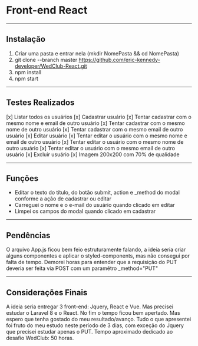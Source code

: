 # Front-end React
____

## Instalação
1. Criar uma pasta e entrar nela (mkdir NomePasta && cd NomePasta)
2. git clone --branch master https://github.com/eric-kennedy-developer/WedClub-React.git
3. npm install
4. npm start
___
## Testes Realizados
[x] Listar todos os usuários
[x] Cadastrar usuário
[x] Tentar cadastrar com o mesmo nome e email de outro usuário
[x] Tentar cadastrar com o mesmo nome de outro usuário
[x] Tentar cadastrar com o mesmo email de outro usuário
[x] Editar usuário
[x] Tentar editar o usuário com o mesmo nome e email de outro usuário
[x] Tentar editar o usuário com o mesmo nome de outro usuário
[x] Tentar editar o usuário com o mesmo email de outro usuário
[x] Excluir usuário
[x] Imagem 200x200 com 70% de qualidade
___

## Funções
- Editar o texto do título, do botão submit, action e _method do modal conforme a ação de cadastrar ou editar
- Carreguei o nome e o e-mail do usuário quando clicado em editar
- Limpei os campos do modal quando clicado em cadastrar
___

## Pendências
O arquivo App.js ficou bem feio estruturamente falando, a ideia seria criar alguns componentes e aplicar o styled-components, mas não consegui por falta de tempo. Demorei horas para entender que a requisição do PUT deveria ser feita via POST com um paramêtro _method="PUT"
___

## Considerações Finais
A ideia seria entregar 3 front-end: Jquery, React e Vue. Mas precisei estudar o Laravel 8 e o React. No fim o tempo ficou bem apertado.
Mas espero que tenha gostado do meu resultado/avanço. Tudo o que apresentei foi fruto do meu estudo neste período de 3 dias, com exceção do Jquery que precisei estudar apenas o PUT.
Tempo aproximado dedicado ao desafio WedClub: 50 horas.
